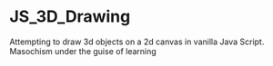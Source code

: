# JS_3D_Drawing
Attempting to draw 3d objects on a 2d canvas in vanilla Java Script. Masochism under the guise of learning
